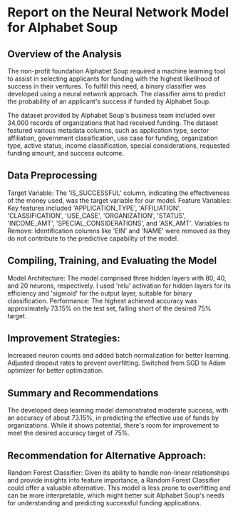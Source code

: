 # Report on the Neural Network Model for Alphabet Soup

## Overview of the Analysis
The non-profit foundation Alphabet Soup required a machine learning tool to assist in selecting applicants for funding with the highest likelihood of success in their ventures. To fulfill this need, a binary classifier was developed using a neural network approach. The classifier aims to predict the probability of an applicant's success if funded by Alphabet Soup.

The dataset provided by Alphabet Soup's business team included over 34,000 records of organizations that had received funding. The dataset featured various metadata columns, such as application type, sector affiliation, government classification, use case for funding, organization type, active status, income classification, special considerations, requested funding amount, and success outcome.

## Data Preprocessing
Target Variable: The 'IS_SUCCESSFUL' column, indicating the effectiveness of the money used, was the target variable for our model.
Feature Variables: Key features included 'APPLICATION_TYPE', 'AFFILIATION', 'CLASSIFICATION', 'USE_CASE', 'ORGANIZATION', 'STATUS', 'INCOME_AMT', 'SPECIAL_CONSIDERATIONS', and 'ASK_AMT'.
Variables to Remove: Identification columns like 'EIN' and 'NAME' were removed as they do not contribute to the predictive capability of the model.

## Compiling, Training, and Evaluating the Model
Model Architecture: The model comprised three hidden layers with 80, 40, and 20 neurons, respectively. I used 'relu' activation for hidden layers for its efficiency and 'sigmoid' for the output layer, suitable for binary classification.
Performance: The highest achieved accuracy was approximately 73.15% on the test set, falling short of the desired 75% target.

## Improvement Strategies:
Increased neuron counts and added batch normalization for better learning.
Adjusted dropout rates to prevent overfitting.
Switched from SGD to Adam optimizer for better optimization.

## Summary and Recommendations
The developed deep learning model demonstrated moderate success, with an accuracy of about 73.15%, in predicting the effective use of funds by organizations. While it shows potential, there's room for improvement to meet the desired accuracy target of 75%.

## Recommendation for Alternative Approach:
Random Forest Classifier: Given its ability to handle non-linear relationships and provide insights into feature importance, a Random Forest Classifier could offer a valuable alternative. This model is less prone to overfitting and can be more interpretable, which might better suit Alphabet Soup's needs for understanding and predicting successful funding applications.